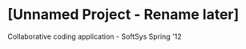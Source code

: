 [Unnamed Project - Rename later]
=================

Collaborative coding application - SoftSys Spring '12